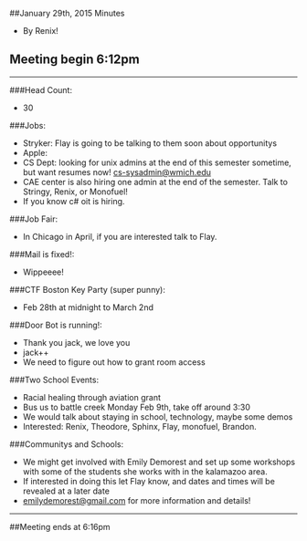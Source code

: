 ##January 29th, 2015 Minutes
* By Renix!

## Meeting begin 6:12pm

 - - -

###Head Count:
* 30

###Jobs:
* Stryker: Flay is going to be talking to them soon about opportunitys
* Apple: 
* CS Dept: looking for unix admins at the end of this semester sometime, but want resumes now! cs-sysadmin@wmich.edu
* CAE center is also hiring one admin at the end of the semester. Talk to Stringy, Renix, or Monofuel!
* If you know c# oit is hiring.

###Job Fair:
* In Chicago in April, if you are interested talk to Flay.

###Mail is fixed!:
* Wippeeee! 

###CTF Boston Key Party (super punny):
* Feb 28th at midnight to March 2nd

###Door Bot is running!:
* Thank you jack, we love you
* jack++
* We need to figure out how to grant room access

###Two School Events:
* Racial healing through aviation grant
* Bus us to battle creek Monday Feb 9th, take off around 3:30
* We would talk about staying in school, technology, maybe some demos
* Interested: Renix, Theodore, Sphinx, Flay, monofuel, Brandon.

###Communitys and Schools:
* We might get involved with Emily Demorest and set up some workshops with some of the students she works with in the kalamazoo area.
* If interested in doing this let Flay know, and dates and times will be revealed at a later date
* emilydemorest@gmail.com for more information and details!

- - - 

##Meeting ends at 6:16pm
